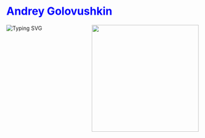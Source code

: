 # <a href="https://github.com/Frenky19" style="color: blue; text-decoration: none">Andrey Golovushkin</a>

<div style="display: flex; flex-direction: row-reverse; justify-content: flex-end; align-items: start; gap: 40px; width: 100%">
  
  <!-- Гифка (будет справа из-за row-reverse) -->
  <div style="flex-shrink: 0">
    <img src="https://media4.giphy.com/media/v1.Y2lkPTc5MGI3NjExM3loYWd1bzU3NHNsOWh6eWU1YWtjbGVweGjmOHMxdDl2YXVwdWZ3biZlcD12MV9pbnRlcm5hbF9naWZfYnlfaWQmY3Q9Zw/4N5vB4aErlVtVsywBw/giphy.gif" 
         width="280" 
         style="border: none !important">
  </div>
  
  <!-- Текст -->
  <div style="flex: 1; min-width: 0">
    <a href="https://git.io/typing-svg" style="text-decoration: none">
      <img src="https://readme-typing-svg.demolab.com?font=Fira+Code&pause=1000&width=435&lines=Welcome+to+my+profile!;Studying+backend+python+development;Fine+to+learn+something+new;20+years+of+promting+expirience:)" 
           alt="Typing SVG" 
           style="border: none !important; max-width: 100%">
    </a>
  </div>
</div>




